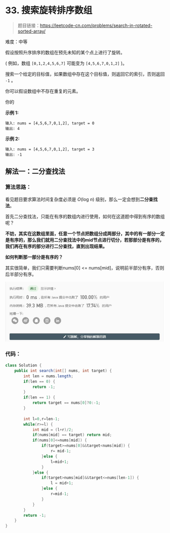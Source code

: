 # 33. 搜索旋转排序数组

> 题目链接：https://leetcode-cn.com/problems/search-in-rotated-sorted-array/

难度：中等

假设按照升序排序的数组在预先未知的某个点上进行了旋转。

( 例如，数组 `[0,1,2,4,5,6,7]` 可能变为 `[4,5,6,7,0,1,2]` )。

搜索一个给定的目标值，如果数组中存在这个目标值，则返回它的索引，否则返回 `-1` 。

你可以假设数组中不存在重复的元素。

你的

**示例 1:**

```
输入: nums = [4,5,6,7,0,1,2], target = 0
输出: 4
```

**示例 2:**

```
输入: nums = [4,5,6,7,0,1,2], target = 3
输出: -1
```



## 解法一：二分查找法

### 算法思路：

看见题目要求算法时间复杂度必须是 *O*(log *n*) 级别，那么一定会想到**二分查找法**。

首先二分查找法，只能在有序的数组内进行使用，如何在这道题中得到有序的数组呢？

**不妨，其实在这数组里面，任意一个节点把数组分成两部分，其中的有一部分一定是有序的，那么我们就用二分查找法中的mid节点进行切分，若那部分是有序的，我们再在有序的部分进行二分查找，直到出现结果。**

**如何判断那一部分是有序的？**

其实很简单，我们只需要判断nums[0] <= nums[mid]，说明前半部分有序，否则后半部分有序。

![5](image/5-1591180866858.jpg)

### 代码：

```java
class Solution {
    public int search(int[] nums, int target) {
		int len = nums.length;
		if(len == 0) {
			return -1;
		}
		if(len == 1) {
			return target == nums[0]?0:-1;
		}
		
		int l=0,r=len-1;
		while(r>=l) {
			int mid = (l+r)/2;
			if(nums[mid] == target) return mid;
			if(nums[0]<=nums[mid]) {
				if(target>=nums[0]&&target<nums[mid]) {
					r= mid-1;
				}else {
					l=mid+1;
				}
			}else {
				if(target>nums[mid]&&target<=nums[len-1]) {
					l = mid+1;
				}else {
					r=mid-1;
				}
			}
		}
		return -1;
    }
}
```

